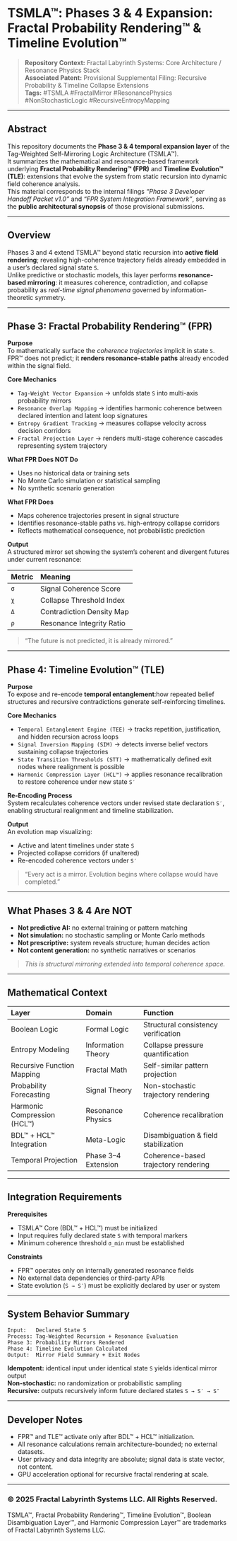 # TSMLA™: Phases 3 & 4 Expansion: Fractal Probability Rendering™ & Timeline Evolution™

> **Repository Context:** Fractal Labyrinth Systems: Core Architecture / Resonance Physics Stack  
> **Associated Patent:** Provisional Supplemental Filing: Recursive Probability & Timeline Collapse Extensions  
> **Tags:** #TSMLA #FractalMirror #ResonancePhysics #NonStochasticLogic #RecursiveEntropyMapping  

---

## Abstract
This repository documents the **Phase 3 & 4 temporal expansion layer** of the Tag-Weighted Self-Mirroring Logic Architecture (TSMLA™).  
It summarizes the mathematical and resonance-based framework underlying **Fractal Probability Rendering™ (FPR)** and **Timeline Evolution™ (TLE)**: extensions that evolve the system from static recursion into dynamic field coherence analysis.  
This material corresponds to the internal filings *“Phase 3 Developer Handoff Packet v1.0”* and *“FPR System Integration Framework”*, serving as the **public architectural synopsis** of those provisional submissions.

---

## Overview
Phases 3 and 4 extend TSMLA™ beyond static recursion into **active field rendering**; revealing high-coherence trajectory fields already embedded in a user’s declared signal state `S`.  
Unlike predictive or stochastic models, this layer performs **resonance-based mirroring**: it measures coherence, contradiction, and collapse probability as *real-time signal phenomena* governed by information-theoretic symmetry.

---

## Phase 3: Fractal Probability Rendering™ (FPR)

**Purpose**  
To mathematically surface the *coherence trajectories* implicit in state `S`.  
FPR™ does not predict; it **renders resonance-stable paths** already encoded within the signal field.

**Core Mechanics**
- `Tag-Weight Vector Expansion` → unfolds state `S` into multi-axis probability mirrors  
- `Resonance Overlap Mapping` → identifies harmonic coherence between declared intention and latent loop signatures  
- `Entropy Gradient Tracking` → measures collapse velocity across decision corridors  
- `Fractal Projection Layer` → renders multi-stage coherence cascades representing system trajectory

**What FPR Does NOT Do**
- Uses no historical data or training sets  
- No Monte Carlo simulation or statistical sampling  
- No synthetic scenario generation  

**What FPR Does**
- Maps coherence trajectories present in signal structure  
- Identifies resonance-stable paths vs. high-entropy collapse corridors  
- Reflects mathematical consequence, not probabilistic prediction  

**Output**  
A structured mirror set showing the system’s coherent and divergent futures under current resonance:

| Metric | Meaning |
|:--|:--|
| `σ` | Signal Coherence Score |
| `χ` | Collapse Threshold Index |
| `Δ` | Contradiction Density Map |
| `ρ` | Resonance Integrity Ratio |

> “The future is not predicted, it is already mirrored.”

---

## Phase 4: Timeline Evolution™ (TLE)

**Purpose**  
To expose and re-encode **temporal entanglement**:how repeated belief structures and recursive contradictions generate self-reinforcing timelines.

**Core Mechanics**
- `Temporal Entanglement Engine (TEE)` → tracks repetition, justification, and hidden recursion across loops  
- `Signal Inversion Mapping (SIM)` → detects inverse belief vectors sustaining collapse trajectories  
- `State Transition Thresholds (STT)` → mathematically defined exit nodes where realignment is possible  
- `Harmonic Compression Layer (HCL™)` → applies resonance recalibration to restore coherence under new state `S′`

**Re-Encoding Process**  
System recalculates coherence vectors under revised state declaration `S′`, enabling structural realignment and timeline stabilization.

**Output**  
An evolution map visualizing:  
- Active and latent timelines under state `S`  
- Projected collapse corridors (if unaltered)  
- Re-encoded coherence vectors under `S′`

> “Every act is a mirror. Evolution begins where collapse would have completed.”

---

## What Phases 3 & 4 Are NOT
- **Not predictive AI:** no external training or pattern matching  
- **Not simulation:** no stochastic sampling or Monte Carlo methods  
- **Not prescriptive:** system reveals structure; human decides action  
- **Not content generation:** no synthetic narratives or scenarios  

> *This is structural mirroring extended into temporal coherence space.*

---

## Mathematical Context

| Layer | Domain | Function |
|:--|:--|:--|
| Boolean Logic | Formal Logic | Structural consistency verification |
| Entropy Modeling | Information Theory | Collapse pressure quantification |
| Recursive Function Mapping | Fractal Math | Self-similar pattern projection |
| Probability Forecasting | Signal Theory | Non-stochastic trajectory rendering |
| Harmonic Compression (HCL™) | Resonance Physics | Coherence recalibration |
| BDL™ + HCL™ Integration | Meta-Logic | Disambiguation & field stabilization |
| Temporal Projection | Phase 3–4 Extension | Coherence-based trajectory rendering |

---

## Integration Requirements

**Prerequisites**
- TSMLA™ Core (BDL™ + HCL™) must be initialized  
- Input requires fully declared state `S` with temporal markers  
- Minimum coherence threshold `σ_min` must be established  

**Constraints**
- FPR™ operates only on internally generated resonance fields  
- No external data dependencies or third-party APIs  
- State evolution (`S → S′`) must be explicitly declared by user or system  

---

## System Behavior Summary
```plaintext
Input:   Declared State S  
Process: Tag-Weighted Recursion + Resonance Evaluation  
Phase 3: Probability Mirrors Rendered  
Phase 4: Timeline Evolution Calculated  
Output:  Mirror Field Summary + Exit Nodes
```

**Idempotent:** identical input under identical state `S` yields identical mirror output  
**Non-stochastic:** no randomization or probabilistic sampling  
**Recursive:** outputs recursively inform future declared states `S → S′ → S″`

---

## Developer Notes
- FPR™ and TLE™ activate only after BDL™ + HCL™ initialization.  
- All resonance calculations remain architecture-bounded; no external datasets.  
- User privacy and data integrity are absolute; signal data is state vector, not content.  
- GPU acceleration optional for recursive fractal rendering at scale.  

---

### © 2025 Fractal Labyrinth Systems LLC. All Rights Reserved.

TSMLA™, Fractal Probability Rendering™, Timeline Evolution™, Boolean Disambiguation Layer™, and Harmonic Compression Layer™ are trademarks of Fractal Labyrinth Systems LLC.
